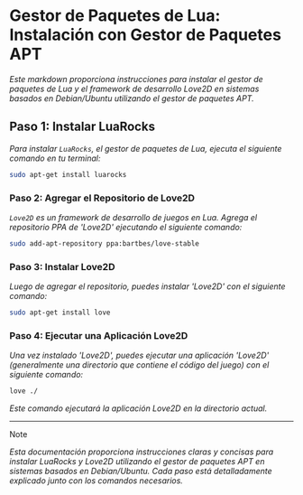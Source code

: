 <!-- Autor: Daniel Benjamin Perez Morales -->
<!-- GitHub: https://github.com/DanielBenjaminPerezMoralesDev13 -->
<!-- GitLab: https://gitlab.com/DanielBenjaminPerezMoralesDev13 -->
<!-- Correo electrónico: danielperezdev@proton.me -->

# Gestor de Paquetes de Lua: Instalación con Gestor de Paquetes APT

*Este markdown proporciona instrucciones para instalar el gestor de paquetes de Lua y el framework de desarrollo Love2D en sistemas basados en Debian/Ubuntu utilizando el gestor de paquetes APT.*

## Paso 1: Instalar LuaRocks

*Para instalar `LuaRocks`, el gestor de paquetes de Lua, ejecuta el siguiente comando en tu terminal:*

```bash
sudo apt-get install luarocks
```

### Paso 2: Agregar el Repositorio de Love2D

*`Love2D` es un framework de desarrollo de juegos en Lua. Agrega el repositorio PPA de 'Love2D' ejecutando el siguiente comando:*

```bash
sudo add-apt-repository ppa:bartbes/love-stable
```

### Paso 3: Instalar Love2D

*Luego de agregar el repositorio, puedes instalar 'Love2D' con el siguiente comando:*

```bash
sudo apt-get install love
```

### Paso 4: Ejecutar una Aplicación Love2D

*Una vez instalado 'Love2D', puedes ejecutar una aplicación 'Love2D' (generalmente una directorio que contiene el código del juego) con el siguiente comando:*

```bash
love ./
```

*Este comando ejecutará la aplicación Love2D en la directorio actual.*

---

> [!NOTE]
> *Esta documentación proporciona instrucciones claras y concisas para instalar LuaRocks y Love2D utilizando el gestor de paquetes APT en sistemas basados en Debian/Ubuntu. Cada paso está detalladamente explicado junto con los comandos necesarios.*
